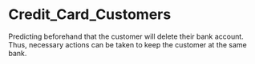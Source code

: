 # Credit_Card_Customers
Predicting beforehand that the customer will delete their bank account. Thus, necessary actions can be taken to keep the customer at the same bank.
